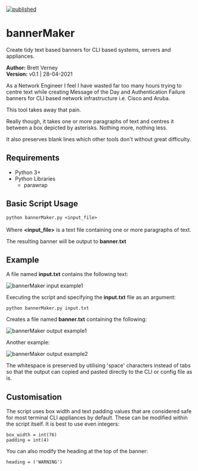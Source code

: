 [![published](https://static.production.devnetcloud.com/codeexchange/assets/images/devnet-published.svg)](https://developer.cisco.com/codeexchange/github/repo/wifiwizardofoz/bannerMaker)
# bannerMaker
Create tidy text based banners for CLI based systems, servers and appliances.

**Author:** Brett Verney</br>
**Version:** v0.1 | 28-04-2021

As a Network Engineer I feel I have wasted far too many hours trying to centre text while creating Message of the Day and Authentication Failure banners for CLI based network infrastructure i.e. Cisco and Aruba.

This tool takes away that pain.

Really though, it takes one or more paragraphs of text and centres it between a box depicted by asterisks. Nothing more, nothing less.

It also preserves blank lines which other tools don't without great difficulty.

## Requirements

- Python 3+
- Python Libraries
  - parawrap

## Basic Script Usage

```python bannerMaker.py <input_file>```<br><br> 
Where **<input_file>** is a text file containing one or more paragraphs of text.

The resulting banner will be output to **banner.txt**

## Example

A file named **input.txt** contains the following text:<br>

![bannerMaker input example1](https://github.com/wifiwizardofoz/bannerMaker/blob/main/input_example1.png)<br>

Executing the script and specifying the **input.txt** file as an argument:

```python bannerMaker.py input.txt```

Creates a file named **banner.txt** containing the following:<br>

![bannerMaker output example1](https://github.com/wifiwizardofoz/bannerMaker/blob/main/output_example1.png)

Another example:<br>

![bannerMaker output example2](https://github.com/wifiwizardofoz/bannerMaker/blob/main/output_example2.png)

The whitespace is preserved by utilising 'space' characters instead of tabs so that the output can copied and pasted directly to the CLI or config file as is.

## Customisation

The script uses box width and text padding values that are considered safe for most terminal CLI appliances by default. These can be modified within the script itself. It is best to use even integers:
```
box_width = int(76)
padding = int(4)
```
You can also modify the heading at the top of the banner:
```
heading = ('WARNING')
```
